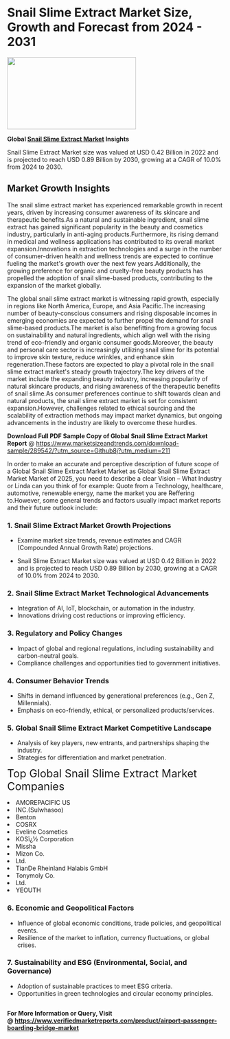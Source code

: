<H1>Snail Slime Extract Market Size, Growth and Forecast from 2024 - 2031</H1><img class="aligncenter size-medium wp-image-584254" src="https://thirdeyenews.in/wp-content/uploads/2024/09/Global-Market-Research-300x168.jpeg" alt="" width="300" height="168" /><p><strong>Global&nbsp;<a href="https://www.marketsizeandtrends.com/download-sample/289542/?utm_source=Github8j?utm_medium=211">Snail Slime Extract Market</a> Insights</strong></p><p>Snail Slime Extract Market size was valued at USD 0.42 Billion in 2022 and is projected to reach USD 0.89 Billion by 2030, growing at a CAGR of 10.0% from 2024 to 2030.</p><p><h2>Market Growth Insights</h2> <p>The snail slime extract market has experienced remarkable growth in recent years, driven by increasing consumer awareness of its skincare and therapeutic benefits.As a natural and sustainable ingredient, snail slime extract has gained significant popularity in the beauty and cosmetics industry, particularly in anti-aging products.Furthermore, its rising demand in medical and wellness applications has contributed to its overall market expansion.Innovations in extraction technologies and a surge in the number of consumer-driven health and wellness trends are expected to continue fueling the market's growth over the next few years.Additionally, the growing preference for organic and cruelty-free beauty products has propelled the adoption of snail slime-based products, contributing to the expansion of the market globally.</p> <p>The global snail slime extract market is witnessing rapid growth, especially in regions like North America, Europe, and Asia Pacific.The increasing number of beauty-conscious consumers and rising disposable incomes in emerging economies are expected to further propel the demand for snail slime-based products.The market is also benefitting from a growing focus on sustainability and natural ingredients, which align well with the rising trend of eco-friendly and organic consumer goods.Moreover, the beauty and personal care sector is increasingly utilizing snail slime for its potential to improve skin texture, reduce wrinkles, and enhance skin regeneration.These factors are expected to play a pivotal role in the snail slime extract market's steady growth trajectory.The key drivers of the market include the expanding beauty industry, increasing popularity of natural skincare products, and rising awareness of the therapeutic benefits of snail slime.As consumer preferences continue to shift towards clean and natural products, the snail slime extract market is set for consistent expansion.However, challenges related to ethical sourcing and the scalability of extraction methods may impact market dynamics, but ongoing advancements in the industry are likely to overcome these hurdles.<p><span class=""><strong>Download Full PDF Sample Copy of Global Snail Slime Extract Market Report</strong> @ <a href="https://www.marketsizeandtrends.com/download-sample/289542/?utm_source=Github8j?utm_medium=211" target="_blank">https://www.marketsizeandtrends.com/download-sample/289542/?utm_source=Github8j?utm_medium=211</a></span></p><p>In order to make an accurate and perceptive description of future scope of a Global&nbsp;Snail Slime Extract Market Market as Global&nbsp;Snail Slime Extract Market Market of 2025, you need to describe a clear Vision &ndash; What Industry or Linda can you think of for example: Quote from a Technology, healthcare, automotive, renewable energy, name the market you are Reffering to.However, some general trends and factors usually impact market reports and their future outlook include:</p><h3>1.&nbsp;<strong>Snail Slime Extract Market Growth Projections</strong></h3><ul><li>Examine market size trends, revenue estimates and CAGR (Compounded Annual Growth Rate) projections.</li><li><p>Snail Slime Extract Market size was valued at USD 0.42 Billion in 2022 and is projected to reach USD 0.89 Billion by 2030, growing at a CAGR of 10.0% from 2024 to 2030.</p></li></ul><h3>2.&nbsp;<strong>Snail Slime Extract Market Technological Advancements</strong></h3><ul><li>Integration of AI, IoT, blockchain, or automation in the industry.</li><li>Innovations driving cost reductions or improving efficiency.</li></ul><h3>3.&nbsp;<strong>Regulatory and Policy Changes</strong></h3><ul><li>Impact of global and regional regulations, including sustainability and carbon-neutral goals.</li><li>Compliance challenges and opportunities tied to government initiatives.</li></ul><h3>4.&nbsp;<strong>Consumer Behavior Trends</strong></h3><ul><li>Shifts in demand influenced by generational preferences (e.g., Gen Z, Millennials).</li><li>Emphasis on eco-friendly, ethical, or personalized products/services.</li></ul><h3>5.&nbsp;<strong>Global Snail Slime Extract Market Competitive Landscape</strong></h3><ul><li>Analysis of key players, new entrants, and partnerships shaping the industry.</li><li>Strategies for differentiation and market penetration.</li></ul><p data-pm-slice="1 1 []"><span style="color: inherit; font-family: inherit; font-size: 25px;">Top Global Snail Slime Extract Market Companies</span></p><div class="" data-test-id=""><p><li>AMOREPACIFIC US</li><li> INC.(Sulwhasoo)</li><li> Benton</li><li> COSRX</li><li> Eveline Cosmetics</li><li> KOSï¿½ Corporation</li><li> Missha</li><li> Mizon Co.</li><li> Ltd.</li><li> TianDe Rheinland Halabis GmbH</li><li> Tonymoly Co.</li><li> Ltd.</li><li> YEOUTH</li></p></div><h3>6.&nbsp;<strong>Economic and Geopolitical Factors</strong></h3><ul><li>Influence of global economic conditions, trade policies, and geopolitical events.</li><li>Resilience of the market to inflation, currency fluctuations, or global crises.</li></ul><h3>7.&nbsp;<strong>Sustainability and ESG (Environmental, Social, and Governance)</strong></h3><ul><li>Adoption of sustainable practices to meet ESG criteria.</li><li>Opportunities in green technologies and circular economy principles.</li></ul><h2><strong style="font-size: 14px;">For More Information or Query, Visit @&nbsp;</strong><a style="background-color: #ffffff; font-size: 14px;" href="https://www.marketsizeandtrends.com/report/snail-slime-extract-market/" target="_blank">https://www.verifiedmarketreports.com/product/airport-passenger-boarding-bridge-market</a></h2>